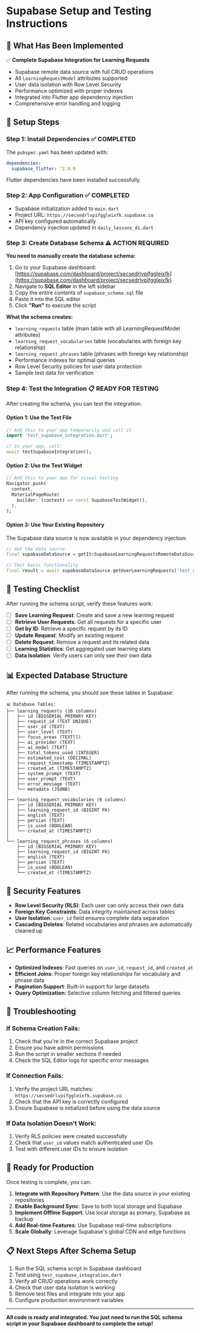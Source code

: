 # Supabase Setup and Testing Instructions

## 🎯 **What Has Been Implemented**

✅ **Complete Supabase Integration for Learning Requests**
- Supabase remote data source with full CRUD operations
- All `LearningRequestModel` attributes supported
- User data isolation with Row Level Security
- Performance optimized with proper indexes
- Integrated into Flutter app dependency injection
- Comprehensive error handling and logging

## 🚀 **Setup Steps**

### **Step 1: Install Dependencies** ✅ **COMPLETED**
The `pubspec.yaml` has been updated with:
```yaml
dependencies:
  supabase_flutter: ^2.8.0
```

Flutter dependencies have been installed successfully.

### **Step 2: App Configuration** ✅ **COMPLETED**
- Supabase initialization added to `main.dart`
- Project URL: `https://secsedrlvpifggleixfk.supabase.co`
- API key configured automatically
- Dependency injection updated in `daily_lessons_di.dart`

### **Step 3: Create Database Schema** ⚠️ **ACTION REQUIRED**

**You need to manually create the database schema:**

1. Go to your Supabase dashboard: [https://supabase.com/dashboard/project/secsedrlvpifggleixfk](https://supabase.com/dashboard/project/secsedrlvpifggleixfk)
2. Navigate to **SQL Editor** in the left sidebar
3. Copy the entire contents of `supabase_schema.sql` file
4. Paste it into the SQL editor
5. Click **"Run"** to execute the script

**What the schema creates:**
- `learning_requests` table (main table with all LearningRequestModel attributes)
- `learning_request_vocabularies` table (vocabularies with foreign key relationship)
- `learning_request_phrases` table (phrases with foreign key relationship)
- Performance indexes for optimal queries
- Row Level Security policies for user data protection
- Sample test data for verification

### **Step 4: Test the Integration** 📋 **READY FOR TESTING**

After creating the schema, you can test the integration:

#### **Option 1: Use the Test File**
```dart
// Add this to your app temporarily and call it
import 'test_supabase_integration.dart';

// In your app, call:
await testSupabaseIntegration();
```

#### **Option 2: Use the Test Widget**
```dart
// Add this to your app for visual testing
Navigator.push(
  context,
  MaterialPageRoute(
    builder: (context) => const SupabaseTestWidget(),
  ),
);
```

#### **Option 3: Use Your Existing Repository**
The Supabase data source is now available in your dependency injection:
```dart
// Get the data source
final supabaseDataSource = getIt<SupabaseLearningRequestsRemoteDataSource>();

// Test basic functionality
final result = await supabaseDataSource.getUserLearningRequests('test_user');
```

## 🧪 **Testing Checklist**

After running the schema script, verify these features work:

- [ ] **Save Learning Request**: Create and save a new learning request
- [ ] **Retrieve User Requests**: Get all requests for a specific user
- [ ] **Get by ID**: Retrieve a specific request by its ID
- [ ] **Update Request**: Modify an existing request
- [ ] **Delete Request**: Remove a request and its related data
- [ ] **Learning Statistics**: Get aggregated user learning stats
- [ ] **Data Isolation**: Verify users can only see their own data

## 📊 **Expected Database Structure**

After running the schema, you should see these tables in Supabase:

```
📊 Database Tables:
├── learning_requests (16 columns)
│   ├── id (BIGSERIAL PRIMARY KEY)
│   ├── request_id (TEXT UNIQUE)
│   ├── user_id (TEXT)
│   ├── user_level (TEXT)
│   ├── focus_areas (TEXT[])
│   ├── ai_provider (TEXT)
│   ├── ai_model (TEXT)
│   ├── total_tokens_used (INTEGER)
│   ├── estimated_cost (DECIMAL)
│   ├── request_timestamp (TIMESTAMPTZ)
│   ├── created_at (TIMESTAMPTZ)
│   ├── system_prompt (TEXT)
│   ├── user_prompt (TEXT)
│   ├── error_message (TEXT)
│   └── metadata (JSONB)
│
├── learning_request_vocabularies (6 columns)
│   ├── id (BIGSERIAL PRIMARY KEY)
│   ├── learning_request_id (BIGINT FK)
│   ├── english (TEXT)
│   ├── persian (TEXT)
│   ├── is_used (BOOLEAN)
│   └── created_at (TIMESTAMPTZ)
│
└── learning_request_phrases (6 columns)
    ├── id (BIGSERIAL PRIMARY KEY)
    ├── learning_request_id (BIGINT FK)
    ├── english (TEXT)
    ├── persian (TEXT)
    ├── is_used (BOOLEAN)
    └── created_at (TIMESTAMPTZ)
```

## 🔐 **Security Features**

- **Row Level Security (RLS)**: Each user can only access their own data
- **Foreign Key Constraints**: Data integrity maintained across tables
- **User Isolation**: `user_id` field ensures complete data separation
- **Cascading Deletes**: Related vocabularies and phrases are automatically cleaned up

## 📈 **Performance Features**

- **Optimized Indexes**: Fast queries on `user_id`, `request_id`, and `created_at`
- **Efficient Joins**: Proper foreign key relationships for vocabulary and phrase data
- **Pagination Support**: Built-in support for large datasets
- **Query Optimization**: Selective column fetching and filtered queries

## 🚨 **Troubleshooting**

### **If Schema Creation Fails:**
1. Check that you're in the correct Supabase project
2. Ensure you have admin permissions
3. Run the script in smaller sections if needed
4. Check the SQL Editor logs for specific error messages

### **If Connection Fails:**
1. Verify the project URL matches: `https://secsedrlvpifggleixfk.supabase.co`
2. Check that the API key is correctly configured
3. Ensure Supabase is initialized before using the data source

### **If Data Isolation Doesn't Work:**
1. Verify RLS policies were created successfully
2. Check that `user_id` values match authenticated user IDs
3. Test with different user IDs to ensure isolation

## 🎉 **Ready for Production**

Once testing is complete, you can:

1. **Integrate with Repository Pattern**: Use the data source in your existing repositories
2. **Enable Background Sync**: Save to both local storage and Supabase
3. **Implement Offline Support**: Use local storage as primary, Supabase as backup
4. **Add Real-time Features**: Use Supabase real-time subscriptions
5. **Scale Globally**: Leverage Supabase's global CDN and edge functions

## 📋 **Next Steps After Schema Setup**

1. Run the SQL schema script in Supabase dashboard
2. Test using `test_supabase_integration.dart`
3. Verify all CRUD operations work correctly
4. Check that user data isolation is working
5. Remove test files and integrate into your app
6. Configure production environment variables

---

**All code is ready and integrated. You just need to run the SQL schema script in your Supabase dashboard to complete the setup!**